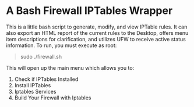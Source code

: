 # A Bash Firewall IPTables Wrapper

This is a little bash script to generate, modify, and view IPTable rules. It can also export an HTML report of the current rules to the Desktop, offers menu item descriptions for clarification, and utilizes UFW to receive active status information. To run, you must execute as root:

>sudo ./firewall.sh

This will open up the main menu which allows you to:

1. Check if IPTables Installed
2. Install IPTables
3. Iptables Services
4. Build Your Firewall with Iptables
